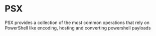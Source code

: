 # PSX
PSX provides a collection of the most common operations that rely on PowerShell like encoding, hosting and converting powershell payloads
